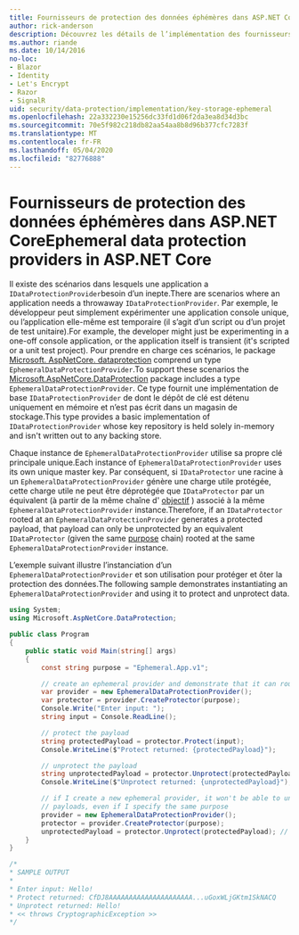 ```yaml
---
title: Fournisseurs de protection des données éphémères dans ASP.NET Core
author: rick-anderson
description: Découvrez les détails de l’implémentation des fournisseurs de protection des données ASP.NET Core éphémères.
ms.author: riande
ms.date: 10/14/2016
no-loc:
- Blazor
- Identity
- Let's Encrypt
- Razor
- SignalR
uid: security/data-protection/implementation/key-storage-ephemeral
ms.openlocfilehash: 22a332230e15256dc33fd1d06f2da3ea8d34d3bc
ms.sourcegitcommit: 70e5f982c218db82aa54aa8b8d96b377cfc7283f
ms.translationtype: MT
ms.contentlocale: fr-FR
ms.lasthandoff: 05/04/2020
ms.locfileid: "82776888"
---
```

# <a name="ephemeral-data-protection-providers-in-aspnet-core"></a><span data-ttu-id="d4c2e-103">Fournisseurs de protection des données éphémères dans ASP.NET Core</span><span class="sxs-lookup"><span data-stu-id="d4c2e-103">Ephemeral data protection providers in ASP.NET Core</span></span>

<a name="data-protection-implementation-key-storage-ephemeral"></a>

<span data-ttu-id="d4c2e-104">Il existe des scénarios dans lesquels une application a `IDataProtectionProvider`besoin d’un inepte.</span><span class="sxs-lookup"><span data-stu-id="d4c2e-104">There are scenarios where an application needs a throwaway `IDataProtectionProvider`.</span></span> <span data-ttu-id="d4c2e-105">Par exemple, le développeur peut simplement expérimenter une application console unique, ou l’application elle-même est temporaire (il s’agit d’un script ou d’un projet de test unitaire).</span><span class="sxs-lookup"><span data-stu-id="d4c2e-105">For example, the developer might just be experimenting in a one-off console application, or the application itself is transient (it's scripted or a unit test project).</span></span> <span data-ttu-id="d4c2e-106">Pour prendre en charge ces scénarios, le package [Microsoft. AspNetCore. dataprotection](https://www.nuget.org/packages/Microsoft.AspNetCore.DataProtection/) comprend un type `EphemeralDataProtectionProvider`.</span><span class="sxs-lookup"><span data-stu-id="d4c2e-106">To support these scenarios the [Microsoft.AspNetCore.DataProtection](https://www.nuget.org/packages/Microsoft.AspNetCore.DataProtection/) package includes a type `EphemeralDataProtectionProvider`.</span></span> <span data-ttu-id="d4c2e-107">Ce type fournit une implémentation de base `IDataProtectionProvider` de dont le dépôt de clé est détenu uniquement en mémoire et n’est pas écrit dans un magasin de stockage.</span><span class="sxs-lookup"><span data-stu-id="d4c2e-107">This type provides a basic implementation of `IDataProtectionProvider` whose key repository is held solely in-memory and isn't written out to any backing store.</span></span>

<span data-ttu-id="d4c2e-108">Chaque instance de `EphemeralDataProtectionProvider` utilise sa propre clé principale unique.</span><span class="sxs-lookup"><span data-stu-id="d4c2e-108">Each instance of `EphemeralDataProtectionProvider` uses its own unique master key.</span></span> <span data-ttu-id="d4c2e-109">Par conséquent, si `IDataProtector` une racine à un `EphemeralDataProtectionProvider` génère une charge utile protégée, cette charge utile ne peut être déprotégée que `IDataProtector` par un équivalent (à partir de la même chaîne d' [objectif](xref:security/data-protection/consumer-apis/purpose-strings#data-protection-consumer-apis-purposes) ) associé à la même `EphemeralDataProtectionProvider` instance.</span><span class="sxs-lookup"><span data-stu-id="d4c2e-109">Therefore, if an `IDataProtector` rooted at an `EphemeralDataProtectionProvider` generates a protected payload, that payload can only be unprotected by an equivalent `IDataProtector` (given the same [purpose](xref:security/data-protection/consumer-apis/purpose-strings#data-protection-consumer-apis-purposes) chain) rooted at the same `EphemeralDataProtectionProvider` instance.</span></span>

<span data-ttu-id="d4c2e-110">L’exemple suivant illustre l’instanciation d’un `EphemeralDataProtectionProvider` et son utilisation pour protéger et ôter la protection des données.</span><span class="sxs-lookup"><span data-stu-id="d4c2e-110">The following sample demonstrates instantiating an `EphemeralDataProtectionProvider` and using it to protect and unprotect data.</span></span>

```csharp
using System;
using Microsoft.AspNetCore.DataProtection;

public class Program
{
    public static void Main(string[] args)
    {
        const string purpose = "Ephemeral.App.v1";

        // create an ephemeral provider and demonstrate that it can round-trip a payload
        var provider = new EphemeralDataProtectionProvider();
        var protector = provider.CreateProtector(purpose);
        Console.Write("Enter input: ");
        string input = Console.ReadLine();

        // protect the payload
        string protectedPayload = protector.Protect(input);
        Console.WriteLine($"Protect returned: {protectedPayload}");

        // unprotect the payload
        string unprotectedPayload = protector.Unprotect(protectedPayload);
        Console.WriteLine($"Unprotect returned: {unprotectedPayload}");

        // if I create a new ephemeral provider, it won't be able to unprotect existing
        // payloads, even if I specify the same purpose
        provider = new EphemeralDataProtectionProvider();
        protector = provider.CreateProtector(purpose);
        unprotectedPayload = protector.Unprotect(protectedPayload); // THROWS
    }
}

/*
* SAMPLE OUTPUT
*
* Enter input: Hello!
* Protect returned: CfDJ8AAAAAAAAAAAAAAAAAAAAA...uGoxWLjGKtm1SkNACQ
* Unprotect returned: Hello!
* << throws CryptographicException >>
*/
```
